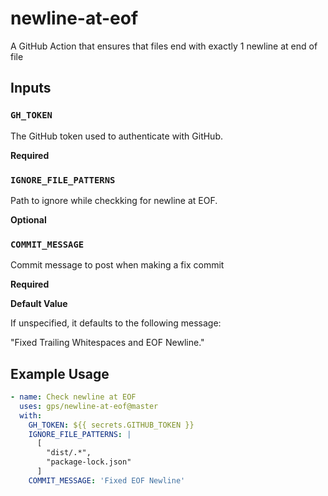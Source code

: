 # newline-at-eof

A GitHub Action that ensures that files end with exactly 1 newline at end of file

## Inputs

### `GH_TOKEN`

The GitHub token used to authenticate with GitHub.

**Required**

### `IGNORE_FILE_PATTERNS`

Path to ignore while checkking for newline at EOF.

**Optional**

### `COMMIT_MESSAGE`

Commit message to post when making a fix commit

**Required**

**Default Value**

If unspecified, it defaults to the following message:

"Fixed Trailing Whitespaces and EOF Newline."

## Example Usage

```yml
- name: Check newline at EOF
  uses: gps/newline-at-eof@master
  with:
    GH_TOKEN: ${{ secrets.GITHUB_TOKEN }}
    IGNORE_FILE_PATTERNS: |
      [
        "dist/.*",
        "package-lock.json"
      ]
    COMMIT_MESSAGE: 'Fixed EOF Newline'
```
